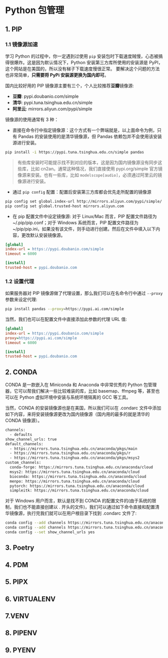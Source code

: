 # Python 包管理

<show-structure for="chapter" depth="2"></show-structure>

## 1. PIP

### 1.1 镜像源加速

学习 Python 的过程中，你一定遇到过使用 `pip` 安装包时下载速度贼慢，心态被搞得很爆炸。这是因为默认情况下，Python 安装第三方库所使用的安装源是 PyPI，这个网站是在美国的，所以没有梯子下载速度慢很正常。 要解决这个问题的方法也非常简单，**只需要将 PyPi 安装源更换为国内即可**。

国内比较好用的 PIP 镜像源主要有三个，个人比较推荐**豆瓣**镜像源:
- **豆瓣**: pypi.doubanio.com/simple
- **清华**: pypi.tuna.tsinghua.edu.cn/simple
- **阿里云**: mirrors.aliyun.com/pypi/simple

镜像源的使用通常有 3 种：

- 直接在命令行中指定镜像源：这个方式有一个弊端就是，以上面命令为例，只有 Pandas 的安装使用的是清华镜像源，但 Pandas 依赖包并不会使用该安装源进行安装。

```Bash
pip install -i https://pypi.tuna.tsinghua.edu.cn/simple pandas
```

> 有些库安装时可能提示找不到对应的版本，这是因为国内镜像源没有同步这些库，比如 cn2an。通常这种情况，我们直接使用 pypi.org/simple 官方镜像源来安装。也有一些库，比如 `modelscope[audio]`，必须通过阿里云的镜像源进行安装。


- 通过 `pip config` 配置：配置后安装第三方库都会优先走所配置的镜像源

```Bash
pip config set global.index-url http://mirrors.aliyun.com/pypi/simple/
pip config set global.trusted-host mirrors.aliyun.com 
```

- 在 pip 配置文件中设定镜像源: 对于 Linux/Mac 而言，PIP 配置文件路径为 ~/.pip/pip.conf；对于 Windows 系统而言，PIP 配置文件路径为 ~/pip/pip.ini，如果没有该文件，则手动进行创建。然后在文件中填入以下内容，更改默认安装镜像源。

```Ini
[global]
index-url = https://pypi.doubanio.com/simple
timeout = 6000

[install]
trusted-host = pypi.doubanio.com
```

### 1.2 设置代理

如果服务器对 PIP 镜像源做了代理设置，那么我们可以在名命令行中通过 `--proxy` 参数来设定代理:

```Bash
pip install pandas --proxy=https://pypi.ai.com/simple
```

当然，我们也可以在配置文件中直接添加此参数的代理 URL 值:

```Ini
[global]
index-url = https://pypi.doubanio.com/simple
proxy=https://pypi.ai.com/simple
timeout = 6000

[install]
trusted-host = pypi.doubanio.com
```

## 2. CONDA

CONDA 是一款嵌入在 Miniconda 和 Anaconda 中非常优秀的 Python 包管理器，它可以帮我们解决一些比较难装的库，比如 basemap、ffmpeg 等，甚至也可以在 Python 虚拟环境中安装与系统环境隔离的 GCC 等工具。

当然，CONDA 的安装镜像源也是在美国，所以我们可以在 .condarc 文件中添加如下内容，来将安装镜像源更改为国内镜像源（国内用的最多的就是清华的 CONDA 镜像源）。

```Bash
channels:
  - defaults
show_channel_urls: true
default_channels:
  - https://mirrors.tuna.tsinghua.edu.cn/anaconda/pkgs/main
  - https://mirrors.tuna.tsinghua.edu.cn/anaconda/pkgs/r
  - https://mirrors.tuna.tsinghua.edu.cn/anaconda/pkgs/msys2
custom_channels:
  conda-forge: https://mirrors.tuna.tsinghua.edu.cn/anaconda/cloud
  msys2: https://mirrors.tuna.tsinghua.edu.cn/anaconda/cloud
  bioconda: https://mirrors.tuna.tsinghua.edu.cn/anaconda/cloud
  menpo: https://mirrors.tuna.tsinghua.edu.cn/anaconda/cloud
  pytorch: https://mirrors.tuna.tsinghua.edu.cn/anaconda/cloud
  simpleitk: https://mirrors.tuna.tsinghua.edu.cn/anaconda/cloud
```

对于 Windows 用户而言，默认是找不到 CONDA 的配置文件的(由于系统的限制，我们也不能直接创建以 . 开头的文件)，我们可以通过如下命令直接和配置清华镜像源，执行完我们就可以在用户根目录下找到 .condarc 文件了:

```Bash
conda config --add channels https://mirrors.tuna.tsinghua.edu.cn/anaconda/pkgs/free/
conda config --add channels https://mirrors.tuna.tsinghua.edu.cn/anaconda/pkgs/main/
conda config --set show_channel_urls yes
```


## 3. Poetry

## 4. PDM

## 5. PIPX

## 6. VIRTUALENV

## 7.VENV

## 8. PIPENV


## 9. PYENV




